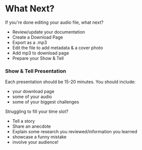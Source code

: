 # What Next?

If you're done editing your audio file, what next? 

- Review/update your documentation
- Create a Download Page
- Export as a .mp3
- Edit the file to add metadata & a cover photo
- Add mp3 to download page
- Prepare your Show & Tell

### Show & Tell Presentation

Each presentation should be 15-20 minutes. You should include:
- your download page
- some of your audio
- some of your biggest challenges

Struggling to fill your time slot? 
- Tell a story
- Share an anecdote
- Explain some research you reviewed/information you learned
- showcase a funny mistake
- involve your audience!
